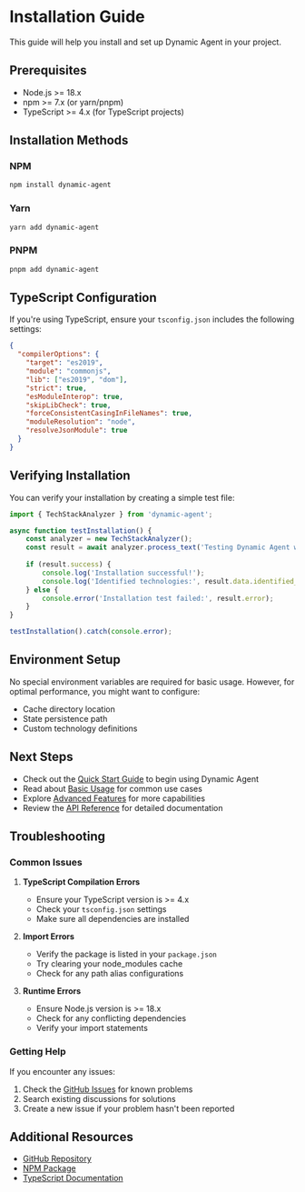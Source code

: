 # Installation Guide

This guide will help you install and set up Dynamic Agent in your project.

## Prerequisites

- Node.js >= 18.x
- npm >= 7.x (or yarn/pnpm)
- TypeScript >= 4.x (for TypeScript projects)

## Installation Methods

### NPM

```bash
npm install dynamic-agent
```

### Yarn

```bash
yarn add dynamic-agent
```

### PNPM

```bash
pnpm add dynamic-agent
```

## TypeScript Configuration

If you're using TypeScript, ensure your `tsconfig.json` includes the following settings:

```json
{
  "compilerOptions": {
    "target": "es2019",
    "module": "commonjs",
    "lib": ["es2019", "dom"],
    "strict": true,
    "esModuleInterop": true,
    "skipLibCheck": true,
    "forceConsistentCasingInFileNames": true,
    "moduleResolution": "node",
    "resolveJsonModule": true
  }
}
```

## Verifying Installation

You can verify your installation by creating a simple test file:

```typescript
import { TechStackAnalyzer } from 'dynamic-agent';

async function testInstallation() {
    const analyzer = new TechStackAnalyzer();
    const result = await analyzer.process_text('Testing Dynamic Agent with TypeScript');
    
    if (result.success) {
        console.log('Installation successful!');
        console.log('Identified technologies:', result.data.identified_technologies);
    } else {
        console.error('Installation test failed:', result.error);
    }
}

testInstallation().catch(console.error);
```

## Environment Setup

No special environment variables are required for basic usage. However, for optimal performance, you might want to configure:

- Cache directory location
- State persistence path
- Custom technology definitions

## Next Steps

- Check out the [Quick Start Guide](quick-start.md) to begin using Dynamic Agent
- Read about [Basic Usage](../usage/basic-usage.md) for common use cases
- Explore [Advanced Features](../usage/advanced-features.md) for more capabilities
- Review the [API Reference](../api/tech-analyzer.md) for detailed documentation

## Troubleshooting

### Common Issues

1. **TypeScript Compilation Errors**
   - Ensure your TypeScript version is >= 4.x
   - Check your `tsconfig.json` settings
   - Make sure all dependencies are installed

2. **Import Errors**
   - Verify the package is listed in your `package.json`
   - Try clearing your node_modules cache
   - Check for any path alias configurations

3. **Runtime Errors**
   - Ensure Node.js version is >= 18.x
   - Check for any conflicting dependencies
   - Verify your import statements

### Getting Help

If you encounter any issues:

1. Check the [GitHub Issues](https://github.com/makafeli/openhands-dynamic-agent-factor/issues) for known problems
2. Search existing discussions for solutions
3. Create a new issue if your problem hasn't been reported

## Additional Resources

- [GitHub Repository](https://github.com/makafeli/openhands-dynamic-agent-factor)
- [NPM Package](https://www.npmjs.com/package/dynamic-agent)
- [TypeScript Documentation](https://www.typescriptlang.org/docs/)
